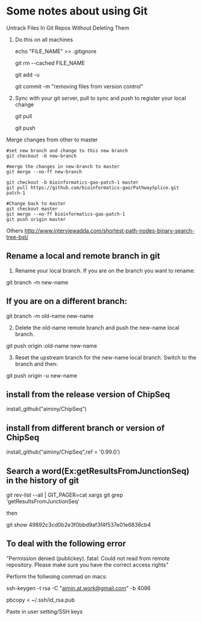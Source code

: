 # Some notes about using Git

Untrack Files In Git Repos Without Deleting Them

1. Do this on all machines

    echo "FILE_NAME" >> .gitignore

    git rm --cached FILE_NAME

    git add -u

    git commit -m "removing files from version control"

2. Sync with your git server, pull to sync and push to register your local change

    git pull

    git push
    
Merge changes from other to master
    
    #set new branch and change to this new branch
    git checkout -b new-branch
     
    #merge the changes in new-branch to master 
    git merge --no-ff new-branch

    git checkout -b bioinformatics-gao-patch-1 master
    git pull https://github.com/bioinformatics-gao/PathwaySplice.git patch-1    
    
    #Change back to master
    git checkout master    
    git merge --no-ff bioinformatics-gao-patch-1
    git push origin master

Others
http://www.interviewadda.com/shortest-path-nodes-binary-search-tree-bst/


## Rename a local and remote branch in git

1. Rename your local branch.
If you are on the branch you want to rename:

git branch -m new-name

## If you are on a different branch:

git branch -m old-name new-name

2. Delete the old-name remote branch and push the new-name local branch.

git push origin :old-name new-name

3. Reset the upstream branch for the new-name local branch.
Switch to the branch and then:

git push origin -u new-name

## install from the release version of ChipSeq 

install_github("aiminy/ChipSeq")

## install from different branch or version of ChipSeq

install_github("aiminy/ChipSeq",ref = '0.99.0')

## Search a word(Ex:getResultsFromJunctionSeq) in the history of git

git rev-list --all | GIT_PAGER=cat xargs git grep 'getResultsFromJunctionSeq'

then

git show 49892c3cd0b2e3f0bbd9af3f4f537e01e6836cb4

## To deal with the following error

"Permission denied (publickey).
fatal: Could not read from remote repository.
Please make sure you have the correct access rights"

Perform the follwoing commad on macs:

ssh-keygen -t rsa -C "aimin.at.work@gmail.com" -b 4096

pbcopy < ~/.ssh/id_rsa.pub

Paste in user setting/SSH keys
